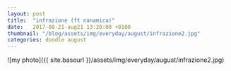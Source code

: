 ```yaml
---
layout: post
title:  "infrazione (ft nanamica)"
date:   2017-08-21-aug21 13:20:00 +0100
thumbnail: "/blog/assets/img/everyday/august/infrazione2.jpg"
categories: doodle august
---
```


![my photo]({{ site.baseurl }}/assets/img/everyday/august/infrazione2.jpg)